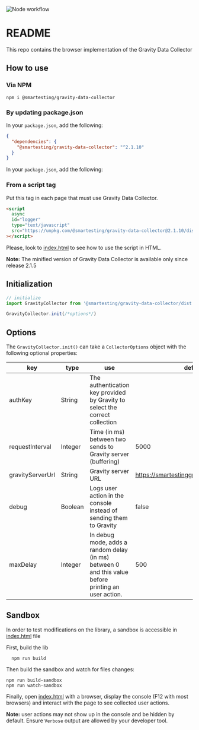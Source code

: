 ![Node workflow](https://github.com/Smartesting/gravity-data-collector/actions/workflows/node.js.yml/badge.svg)

# README

This repo contains the browser implementation of the Gravity Data Collector

## How to use

### Via NPM

```console
npm i @smartesting/gravity-data-collector
```

### By updating package.json

In your `package.json`, add the following:

```json
{
  "dependencies": {
    "@smartesting/gravity-data-collector": "^2.1.10"
  }
}
```

In your `package.json`, add the following:

### From a script tag

Put this tag in each page that must use Gravity Data Collector.

```html
<script
  async
  id="logger"
  type="text/javascript"
  src="https://unpkg.com/@smartesting/gravity-data-collector@2.1.10/dist/gravity-logger-min.js"
></script>
```

Please, look to [index.html](sample/index.html) to see how to use the script in HTML.

**Note:** The minified version of Gravity Data Collector is available only since release 2.1.5

## Initialization

```typescript
// initialize
import GravityCollector from '@smartesting/gravity-data-collector/dist'

GravityCollector.init(/*options*/)
```

## Options

The `GravityCollector.init()` can take a `CollectorOptions` object with the following optional properties:

| key              | type    | use                                                                                                 | default value                                  |
| ---------------- | ------- | --------------------------------------------------------------------------------------------------- | ---------------------------------------------- |
| authKey          | String  | The authentication key provided by Gravity to select the correct collection                         |                                                |
| requestInterval  | Integer | Time (in ms) between two sends to Gravity server (buffering)                                        | 5000                                           |
| gravityServerUrl | String  | Gravity server URL                                                                                  | https://smartestinggravityserver.herokuapp.com |
| debug            | Boolean | Logs user action in the console instead of sending them to Gravity                                  | false                                          |
| maxDelay         | Integer | In debug mode, adds a random delay (in ms) between 0 and this value before printing an user action. | 500                                            |

## Sandbox

In order to test modifications on the library, a sandbox is accessible in [index.html](sample/index.html) file

First, build the lib

```shell
  npm run build
```

Then build the sandbox and watch for files changes:

```shell
npm run build-sandbox
npm run watch-sandbox
```

Finally, open [index.html](sample/index.html) with a browser, display the console (F12 with most browsers) and interact
with
the page to see collected user actions.

**Note:** user actions may not show up in the console and be hidden by default. Ensure `Verbose` output are allowed by
your
developer tool.
